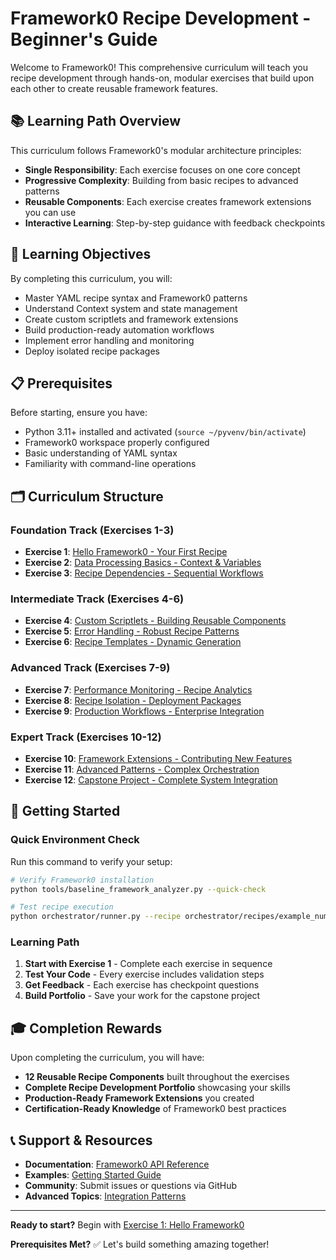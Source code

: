 # Framework0 Recipe Development - Beginner's Guide

Welcome to Framework0! This comprehensive curriculum will teach you recipe development through hands-on, modular exercises that build upon each other to create reusable framework features.

## 📚 Learning Path Overview

This curriculum follows Framework0's modular architecture principles:
- **Single Responsibility**: Each exercise focuses on one core concept
- **Progressive Complexity**: Building from basic recipes to advanced patterns
- **Reusable Components**: Each exercise creates framework extensions you can use
- **Interactive Learning**: Step-by-step guidance with feedback checkpoints

## 🎯 Learning Objectives

By completing this curriculum, you will:
- Master YAML recipe syntax and Framework0 patterns
- Understand Context system and state management
- Create custom scriptlets and framework extensions
- Build production-ready automation workflows
- Implement error handling and monitoring
- Deploy isolated recipe packages

## 📋 Prerequisites

Before starting, ensure you have:
- Python 3.11+ installed and activated (`source ~/pyvenv/bin/activate`)
- Framework0 workspace properly configured
- Basic understanding of YAML syntax
- Familiarity with command-line operations

## 🗂️ Curriculum Structure

### **Foundation Track** (Exercises 1-3)
- **Exercise 1**: [Hello Framework0 - Your First Recipe](exercise_1.md)
- **Exercise 2**: [Data Processing Basics - Context & Variables](exercise_2.md)  
- **Exercise 3**: [Recipe Dependencies - Sequential Workflows](exercise_3.md)

### **Intermediate Track** (Exercises 4-6)
- **Exercise 4**: [Custom Scriptlets - Building Reusable Components](exercise_4.md)
- **Exercise 5**: [Error Handling - Robust Recipe Patterns](exercise_5.md)
- **Exercise 6**: [Recipe Templates - Dynamic Generation](exercise_6.md)

### **Advanced Track** (Exercises 7-9)
- **Exercise 7**: [Performance Monitoring - Recipe Analytics](exercise_7.md)
- **Exercise 8**: [Recipe Isolation - Deployment Packages](exercise_8.md)
- **Exercise 9**: [Production Workflows - Enterprise Integration](exercise_9.md)

### **Expert Track** (Exercises 10-12)
- **Exercise 10**: [Framework Extensions - Contributing New Features](exercise_10.md)
- **Exercise 11**: [Advanced Patterns - Complex Orchestration](exercise_11.md)
- **Exercise 12**: [Capstone Project - Complete System Integration](exercise_12.md)

## 🚀 Getting Started

### Quick Environment Check

Run this command to verify your setup:

```bash
# Verify Framework0 installation
python tools/baseline_framework_analyzer.py --quick-check

# Test recipe execution
python orchestrator/runner.py --recipe orchestrator/recipes/example_numbers.yaml
```

### Learning Path

1. **Start with Exercise 1** - Complete each exercise in sequence
2. **Test Your Code** - Every exercise includes validation steps
3. **Get Feedback** - Each exercise has checkpoint questions
4. **Build Portfolio** - Save your work for the capstone project

## 🎓 Completion Rewards

Upon completing the curriculum, you will have:
- **12 Reusable Recipe Components** built throughout the exercises
- **Complete Recipe Development Portfolio** showcasing your skills  
- **Production-Ready Framework Extensions** you created
- **Certification-Ready Knowledge** of Framework0 best practices

## 📞 Support & Resources

- **Documentation**: [Framework0 API Reference](../docs/api_reference.md)
- **Examples**: [Getting Started Guide](../docs/getting_started.md)
- **Community**: Submit issues or questions via GitHub
- **Advanced Topics**: [Integration Patterns](../docs/integration_patterns.md)

---

**Ready to start?** Begin with [Exercise 1: Hello Framework0](exercise_1.md)

**Prerequisites Met?** ✅ Let's build something amazing together!
